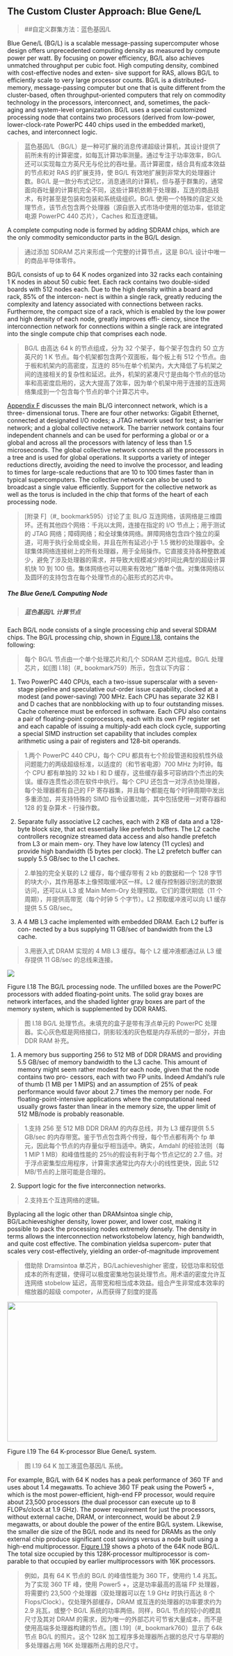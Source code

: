 ## The Custom Cluster Approach: Blue Gene/L

> ##自定义群集方法：蓝色基因/L

Blue Gene/L (BG/L) is a scalable message-passing supercomputer whose design offers unprecedented computing density as measured by compute power per watt. By focusing on power efficiency, BG/L also achieves unmatched throughput per cubic foot. High computing density, combined with cost-effective nodes and exten- sive support for RAS, allows BG/L to efficiently scale to very large processor counts. BG/L is a distributed-memory, message-passing computer but one that is quite different from the cluster-based, often throughput-oriented computers that rely on commodity technology in the processors, interconnect, and, sometimes, the pack- aging and system-level organization. BG/L uses a special customized processing node that contains two processors (derived from low-power, lower-clock-rate PowerPC 440 chips used in the embedded market), caches, and interconnect logic.

> 蓝色基因/L（BG/L）是一种可扩展的消息传递超级计算机，其设计提供了前所未有的计算密度，如每瓦计算功率测量。通过专注于功率效率，BG/L 还可以实现每立方英尺无与伦比的吞吐量。高计算密度，结合具有成本效益的节点和对 RAS 的扩展支持，使 BG/L 有效地扩展到非常大的处理器计数。BG/L 是一款分布式记忆，消息通讯的计算机，但与基于群集的，通常面向吞吐量的计算机完全不同，这些计算机依赖于处理器，互连的商品技术，有时甚至是包装和包装和系统级组织。BG/L 使用一个特殊的自定义处理节点，该节点包含两个处理器（源自嵌入式市场中使用的低功率，低锁定电源 PowerPC 440 芯片），Caches 和互连逻辑。

A complete computing node is formed by adding SDRAM chips, which are the only commodity semiconductor parts in the BG/L design.

> 通过添加 SDRAM 芯片来形成一个完整的计算节点，这是 BG/L 设计中唯一的商品半导体零件。

BG/L consists of up to 64 K nodes organized into 32 racks each containing 1 K nodes in about 50 cubic feet. Each rack contains two double-sided boards with 512 nodes each. Due to the high density within a board and rack, 85% of the intercon- nect is within a single rack, greatly reducing the complexity and latency associated with connections between racks. Furthermore, the compact size of a rack, which is enabled by the low power and high density of each node, greatly improves effi- ciency, since the interconnection network for connections within a single rack are integrated into the single compute chip that comprises each node.

> BG/L 由高达 64 k 的节点组成，分为 32 个架子，每个架子包含约 50 立方英尺的 1 K 节点。每个机架都包含两个双面板，每个板上有 512 个节点。由于板和机架内的高密度，互连的 85％在单个机架内，大大降低了与机架之间的连接相关的复杂性和延迟。此外，机架的紧凑尺寸是由每个节点的低功率和高密度启用的，这大大提高了效率，因为单个机架中用于连接的互连网络集成到一个包含每个节点的单个计算芯片中。

[Appendix F](#_bookmark595) discusses the main BL/G interconnect network, which is a three- dimensional torus. There are four other networks: Gigabit Ethernet, connected at designated I/O nodes; a JTAG network used for test; a barrier network; and a global collective network. The barrier network contains four independent channels and can be used for performing a global or or a global and across all the processors with latency of less than 1.5 microseconds. The global collective network connects all the processors in a tree and is used for global operations. It supports a variety of integer reductions directly, avoiding the need to involve the processor, and leading to times for large-scale reductions that are 10 to 100 times faster than in typical supercomputers. The collective network can also be used to broadcast a single value efficiently. Support for the collective network as well as the torus is included in the chip that forms of the heart of each processing node.

> [附录 F]（#_ bookmark595）讨论了主 BL/G 互连网络，该网络是三维圆环。还有其他四个网络：千兆以太网，连接在指定的 I/O 节点上；用于测试的 JTAG 网络；障碍网络；和全球集体网络。屏障网络包含四个独立的渠道，可用于执行全局或全局，并且在所有延迟小于 1.5 微秒的处理器中。全球集体网络连接树上的所有处理器，用于全局操作。它直接支持各种整数减少，避免了涉及处理器的需求，并导致大规模减少的时间比典型的超级计算机快 10 到 100 倍。集体网络也可以用来有效地广播单个值。对集体网络以及圆环的支持包含在每个处理节点的心脏形式的芯片中。

##### _The Blue Gene/L Computing Node_

> ##### _蓝色基因/L 计算节点_

Each BG/L node consists of a single processing chip and several SDRAM chips. The BG/L processing chip, shown in [Figure I.18](#_bookmark759), contains the following:

> 每个 BG/L 节点由一个单个处理芯片和几个 SDRAM 芯片组成。BG/L 处理芯片，如[图 I.18]（#_ bookmark759）所示，包含以下内容：

1. Two PowerPC 440 CPUs, each a two-issue superscalar with a seven-stage pipeline and speculative out-order issue capability, clocked at a modest (and power-saving) 700 MHz. Each CPU has separate 32 KB I and D caches that are nonbblocking with up to four outstanding misses. Cache coherence must be enforced in software. Each CPU also contains a pair of floating-point coprocessors, each with its own FP register set and each capable of issuing a multiply-add each clock cycle, supporting a special SIMD instruction set capability that includes complex arithmetic using a pair of registers and 128-bit operands.

> 1.两个 PowerPC 440 CPU，每个 CPU 都具有七个阶段管道和投机性外级问题能力的两级超级标准，以适度的（和节省电源）700 MHz 为时钟。每个 CPU 都有单独的 32 kb I 和 D 缓存，这些缓存最多可容纳四个杰出的失误。缓存连贯性必须在软件中执行。每个 CPU 还包含一对浮点协处理器，每个处理器都有自己的 FP 寄存器集，并且每个都能在每个时钟周期中发出多重添加，并支持特殊的 SIMD 指令设置功能，其中包括使用一对寄存器和 128 的复杂算术 - 行操作数。

2. Separate fully associative L2 caches, each with 2 KB of data and a 128-byte block size, that act essentially like prefetch buffers. The L2 cache controllers recognize streamed data access and also handle prefetch from L3 or main mem- ory. They have low latency (11 cycles) and provide high bandwidth (5 bytes per clock). The L2 prefetch buffer can supply 5.5 GB/sec to the L1 caches.

> 2.单独的完全关联的 L2 缓存，每个缓存带有 2 kb 的数据和一个 128 字节的块大小，其作用基本上像预取缓冲区一样。L2 缓存控制器识别流的数据访问，还可以从 L3 或 Main Mem-Ory 处理预取。它们的潜伏期低（11 个周期），并提供高带宽（每个时钟 5 个字节）。L2 预取缓冲液可以向 L1 缓存提供 5.5 GB/sec。

3. A 4 MB L3 cache implemented with embedded DRAM. Each L2 buffer is con- nected by a bus supplying 11 GB/sec of bandwidth from the L3 cache.

> 3.用嵌入式 DRAM 实现的 4 MB L3 缓存。每个 L2 缓冲液都通过从 L3 缓存提供 11 GB/sec 的总线来连接。

![](./media/image771.png)

Figure I.18 The BG/L processing node. The unfilled boxes are the PowerPC processors with added floating-point units. The solid gray boxes are network interfaces, and the shaded lighter gray boxes are part of the memory system, which is supplemented by DDR RAMS.

> 图 I.18 BG/L 处理节点。未填充的盒子是带有浮点单元的 PowerPC 处理器。实心灰色框是网络接口，阴影较浅的灰色框是内存系统的一部分，并由 DDR RAM 补充。

1. A memory bus supporting 256 to 512 MB of DDR DRAMS and providing 5.5 GB/sec of memory bandwidth to the L3 cache. This amount of memory might seem rather modest for each node, given that the node contains two pro- cessors, each with two FP units. Indeed Amdahl’s rule of thumb (1 MB per 1 MIPS) and an assumption of 25% of peak performance would favor about 2.7 times the memory per node. For floating-point-intensive applications where the computational need usually grows faster than linear in the memory size, the upper limit of 512 MB/node is probably reasonable.

> 1.支持 256 至 512 MB DDR DRAM 的内存总线，并为 L3 缓存提供 5.5 GB/sec 的内存带宽。鉴于节点包含两个传授，每个节点都有两个 fp 单元，因此每个节点的内存量似乎相当适中。确实，Amdahl 的经验法则（每 1 MIP 1 MB）和峰值性能的 25％的假设有利于每个节点记忆的 2.7 倍。对于浮点密集型应用程序，计算需求通常比内存大小的线性更快，因此 512 MB/节点的上限可能是合理的。

2. Support logic for the five interconnection networks.

> 2.支持五个互连网络的逻辑。

Byplacing all the logic other than DRAMsintoa single chip, BG/Lachieveshigher density, lower power, and lower cost, making it possible to pack the processing nodes extremely densely. The density in terms allows the interconnection networkstobelow latency, high bandwidth, and quite cost effective. The combination yieldsa supercom- puter that scales very cost-effectively, yielding an order-of-magnitude improvement

> 借助除 Dramsintoa 单芯片，BG/Lachieveshigher 密度，较低功率和较低成本的所有逻辑，使得可以极度密集地包装处理节点。用术语的密度允许互连网络 stobelow 延迟，高带宽和相当成本效益。组合产生非常成本效率的缩放器的超级 compoter，从而获得了刻度的提高

<img src="./media/image774.png" style="width:5.03209in;height:3.345in" />

Figure I.19 The 64 K-processor Blue Gene/L system.

> 图 I.19 64 K 加工液蓝色基因/L 系统。

For example, BG/L with 64 K nodes has a peak performance of 360 TF and uses about 1.4 megawatts. To achieve 360 TF peak using the Power5 +, which is the most power-efficient, high-end FP processor, would require about 23,500 processors (the dual processor can execute up to 8 FLOPs/clock at 1.9 GHz). The power requirement for just the processors, without external cache, DRAM, or interconnect, would be about 2.9 megawatts, or about double the power of the entire BG/L system. Likewise, the smaller die size of the BG/L node and its need for DRAMs as the only external chip produce significant cost savings versus a node built using a high-end multiprocessor. [Figure I.19](#_bookmark760) shows a photo of the 64K node BG/L. The total size occupied by this 128K-processor multiprocessor is com- parable to that occupied by earlier multiprocessors with 16K processors.

> 例如，具有 64 K 节点的 BG/L 的峰值性能为 360 TF，使用约 1.4 兆瓦。为了实现 360 TF 峰，使用 Power5 +，这是功率最高的高端 FP 处理器，将需要约 23,500 个处理器（双处理器可以在 1.9 GHz 时执行高达 8 个 Flops/Clock）。仅处理外部缓存，DRAM 或互连的处理器的功率要求约为 2.9 兆瓦，或整个 BG/L 系统的功率两倍。同样，BG/L 节点的较小的模具尺寸及其对 DRAM 的需求，因为唯一的外部芯片可节省大量成本，而不是使用高端多处理器构建的节点。[图 I.19]（#_ bookmark760）显示了 64k 节点 BG/L 的照片。这个 128K 加工程序多处理器所占据的总尺寸与早期的多处理器占用 16K 处理器所占用的总尺寸。

